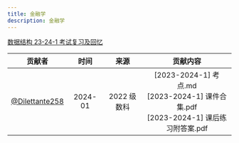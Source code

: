 ```yaml
---
title: 金融学
description: 金融学
---
```


[数据结构 23-24-1 考试复习及回忆](/reserved/金融学[2023-2024-1]考点/)

|                       贡献者                       |  时间   |    来源     |                                         贡献内容                                          |
| :------------------------------------------------: | :-----: | :---------: | :---------------------------------------------------------------------------------------: |
| [@Dilettante258](https://github.com/Dilettante258) | 2024-01 | 2022 级数科 | [2023-2024-1] 考点.md<br/>[2023-2024-1] 课件合集.pdf<br/>[2023-2024-1] 课后练习附答案.pdf |

